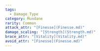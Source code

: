 ```yaml
---  
tags:  
  - Damage_Type  
category: Mundane  
rarity: Common  
attack_attr: "[Finesse](Finesse.md)"  
damage_scaling: "[Strength](Strength.md)"  
brace_attr: "[Vitality](Vitality.md)"  
avoid_attr: "[Finesse](Finesse.md)"  
---  
```

